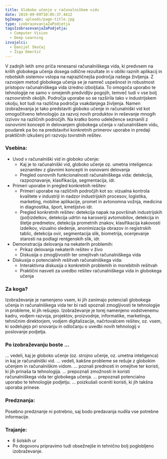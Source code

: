 ```yaml
---
title: Globoko učenje v računalniškem vidu
date: 2019-09-09T10:05:37.441Z
bgImage: uploads/page-title.jpg
type: izobrazevanjaZaPodjetja
tagsIzobrazevanjaZaPodjetja:
  - Computer Vision
  - Deep Learning
izvajalci:
  - Danijel Skočaj
  - Žiga Emeršič
---
```

V zadnjih letih smo priča renesansi računalniškega vida, ki predvsem na krilih globokega učenja dosega odlične rezultate in v obliki raznih aplikacij in robotskih sistemov vstopa na najrazličnejša področja našega življenja. Z razvojem metod globokega učenja se je namreč uspešnost in robustnost pristopov računalniškega vida izredno izboljšala. To omogoča uporabo te tehnologije ne samo v omejenih predvidljiv pogojih, temveč tudi v vse bolj raznovrstnih okoljih. Področja uporabe so se razširila tako v industrijskem okolju, kot tudi na različna področja vsakdanjega življenja. Namen izobraževanja je tako predstaviti globoko učenje in računalniški vid kot omogočitveno tehnologijo za razvoj novih produktov in reševanje mnogih izzivov na različnih področjih. Na kratko bomo udeležence seznanili z osnovnimi koncepti in delovanjem globokega učenja v računalniškem vidu, poudarek pa bo na predstavitvi konkretnih primerov uporabe in predaji praktičnih izkušenj pri razvoju tovrstnih rešitev.

### Vsebina:

* Uvod v računalniški vid in globoko učenje:
  * Kaj je to računalniški vid, globoko učenje oz. umetna inteligenca: seznanitev z glavnimi koncepti in osnovami delovanja
  * Pregled osnovnih funkcionalnosti računalniškega vida: detekcija, razpoznavanje, klasifikacija, segmentacija, idr.
* Primeri uporabe in pregled konkretnih rešitev:
  * Primeri uporabe na različnih področjih kot so: vizualna kontrola kvalitete v industriji in nadzor industrijskih procesov, logistika, marketing, mobilne aplikacije, promet in avtonomna vožnja, medicina in diagnostika, šport, kmetijstvo idr.
  * Pregled konkretnih rešitev: detekcija napak na površinah industrijskih (pol)izdelkov, detekcija udrtin na karoseriji avtomobilov, detekcija in štetje predmetov, detekcija prometnih znakov, klasifikacija kakovosti izdelkov, vizualno sledenje, anonimizacija obrazov in registrskih tablic, detekcija ovir, segmentacija slik, biometrija, ocenjevanje starosti na podlagi rentgenskih slik, idr.
* Demonstracija delovanja na nekaterih problemih:
  * Prikaz delovanja nekaterih rešitev v živo
  * Diskusija o zmogljivostih ter omejitvah računalniškega vida
* Diskusija o potencialnih rešitvah računalniškega vida:
  * Interaktivna diskusija o konkretnih problemih in morebitnih rešitvah
  * Praktični nasveti za uvedbo rešitev računalniškega vida in globokega učenja

### Za koga?

Izobraževanje je namenjeno vsem, ki jih zanimajo potenciali globokega učenja in računalniškega vida ter bi radi spoznali zmogljivosti te tehnologije in probleme, ki jih rešujejo. Izobraževanje je torej namenjeno vodstvenemu kadru, vodjem razvoja, projektov, proizvodnje, informatike, marketinga, tehničnim direktorjem, vodjem digitalizacije, načrtovalcem rešitev, oz. vsem, ki sodelujejo pri snovanju in odločanju o uvedbi novih tehnologij v poslovanje podjetja.

### Po izobraževanju boste ...

... vedeli, kaj je globoko učenje (oz. strojno učenje, oz. umetna inteligenca) in kaj je računalniški vid.
... vedeli, kakšne probleme se rešuje z globokim učenjem in računalniškim vidom.
... poznali prednosti in omejitve ter koristi, ki jih prinaša ta tehnologija.
... prepoznali zmožnosti in koristi računalniškega vida ter globokega učenja.
... prepoznali potencialno uporabo te tehnologije podjetju.
... poizkušali oceniti koristi, ki jih takšna uporaba prinese.

### Predznanja:

Posebno predznanje ni potrebno, saj bodo predavanja nudila vse potrebne informacije. 

### Trajanje:

* 6 šolskih ur
* Po dogovoru pripravimo tudi obsežnejše in tehnično bolj poglobljeno izobraževanje.

